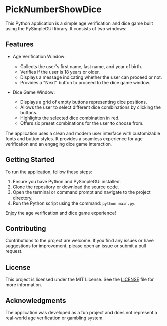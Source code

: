 # PickNumberShowDice

This Python application is a simple age verification and dice game built using the PySimpleGUI library. It consists of two windows:

## Features

- Age Verification Window:
  - Collects the user's first name, last name, and year of birth.
  - Verifies if the user is 18 years or older.
  - Displays a message indicating whether the user can proceed or not.
  - Provides a "Next" button to proceed to the dice game window.

- Dice Game Window:
  - Displays a grid of empty buttons representing dice positions.
  - Allows the user to select different dice combinations by clicking the buttons.
  - Highlights the selected dice combination in red.
  - Offers six preset combinations for the user to choose from.

The application uses a clean and modern user interface with customizable fonts and button styles. It provides a seamless experience for age verification and an engaging dice game interaction.

## Getting Started

To run the application, follow these steps:

1. Ensure you have Python and PySimpleGUI installed.
2. Clone the repository or download the source code.
3. Open the terminal or command prompt and navigate to the project directory.
4. Run the Python script using the command: `python main.py`.

Enjoy the age verification and dice game experience!

## Contributing

Contributions to the project are welcome. If you find any issues or have suggestions for improvement, please open an issue or submit a pull request.

## License

This project is licensed under the MIT License. See the [LICENSE](LICENSE) file for more information.

## Acknowledgments

The application was developed as a fun project and does not represent a real-world age verification or gambling system.
